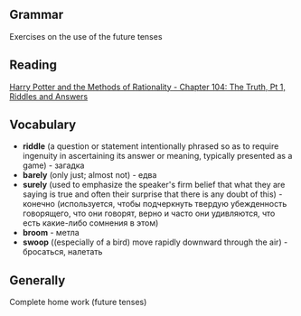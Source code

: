 ## Grammar
Exercises on the use of the future tenses


## Reading
[Harry Potter and the Methods of Rationality - Chapter 104: The Truth, Pt 1, Riddles and Answers](http://hpmor.com/chapter/104)


## Vocabulary
- **riddle** (a question or statement intentionally phrased so as to require ingenuity in ascertaining its answer or meaning, typically presented as a game) - загадка
- **barely** (only just; almost not) - едва
- **surely** (used to emphasize the speaker's firm belief that what they are saying is true and often their surprise that there is any doubt of this) - конечно (используется, чтобы подчеркнуть твердую убежденность говорящего, что они говорят, верно и часто они удивляются, что есть какие-либо сомнения в этом)
- **broom** - метла
- **swoop** ((especially of a bird) move rapidly downward through the air) - бросаться, налетать


## Generally
Complete home work (future tenses)
